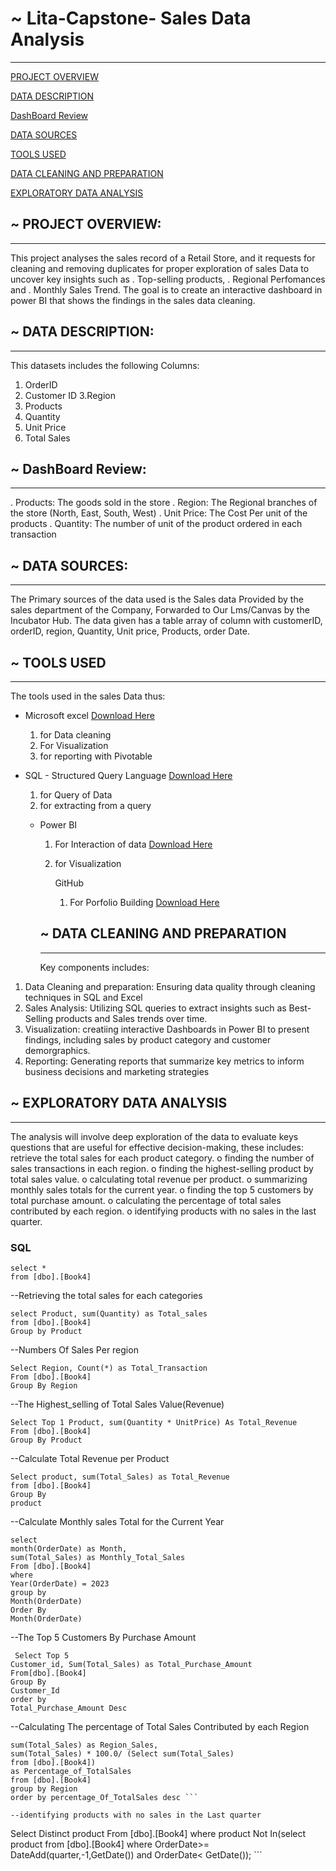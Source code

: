# ~ Lita-Capstone- Sales Data Analysis
---

[PROJECT OVERVIEW](#PROJECT-OVERVIEW)

[DATA DESCRIPTION](#data-description)

 [DashBoard Review](#DashBoard-Review)

 [DATA SOURCES](data-sources)

 [TOOLS USED](#tools-used)

 [DATA CLEANING AND PREPARATION](#data-cleaning-and-preparation)

 [EXPLORATORY DATA ANALYSIS](#exploratory-data-analysis)
 
## ~ PROJECT OVERVIEW:
---
 This project analyses the sales record of a Retail Store, and it requests for cleaning and removing duplicates for proper exploration of sales Data to uncover key insights such as 
 . Top-selling products, 
 . Regional Perfomances and 
 . Monthly Sales Trend. 
 The goal is to create an interactive dashboard in power BI that shows the findings in the sales data cleaning.

## ~ DATA DESCRIPTION:
---
 This datasets includes the following Columns:
 1. OrderID
 2. Customer ID
 3.Region
 4. Products
 5. Quantity
 6. Unit Price
 7. Total Sales

## ~ DashBoard Review:
---
 . Products: The goods sold in the store
 . Region: The Regional branches of the store  (North, East, South, West) 
 . Unit Price: The Cost Per unit of the products
 . Quantity: The number of unit of the product ordered in each transaction

## ~ DATA SOURCES:
---
 The Primary sources of the data used is the Sales data Provided by the sales department of the Company, Forwarded to Our Lms/Canvas by the Incubator Hub. The data given has a table array of column with customerID, orderID, region, Quantity, Unit price, Products, order Date.

## ~ TOOLS USED
---
 The tools used in the sales Data thus:
 - Microsoft excel [Download Here](https://www.Microsoft.com)
   1. for Data cleaning
   2. For Visualization
   3. for reporting with Pivotable
   
- SQL - Structured Query Language [Download Here](https://www.Microsoft.com)
  1. for Query of Data
  2. for extracting from a query
 
  - Power BI
    1. For Interaction of data [Download Here](https://www.Microsoft.com)
    2. for Visualization
   
       GitHub
       1. For Porfolio Building [Download Here](https://github.com)

      ## ~ DATA CLEANING AND PREPARATION
    ---
     Key components includes:
 1. Data Cleaning and preparation: Ensuring data quality
    through cleaning techniques in SQL and Excel
 2. Sales Analysis: Utilizing SQL queries to 
    extract insights such as Best-Selling products and Sales trends over time.
 3. Visualization: creatiing interactive Dashboards in Power  BI 
    to present findings, including sales by product category and customer demorgraphics.
 4. Reporting: Generating reports that summarize key metrics to 
    inform business decisions and marketing strategies

## ~ EXPLORATORY DATA ANALYSIS
---
The analysis will involve deep exploration of the data to evaluate keys questions 
that are useful for effective decision-making, these includes:
retrieve the total sales for each product category.
 o finding the number of sales transactions in each region.
 o finding the highest-selling product by total sales value.
 o calculating total revenue per product.
 o summarizing monthly sales totals for the current year.
 o finding the top 5 customers by total purchase amount.
 o calculating the percentage of total sales contributed by each region.
 o identifying products with no sales in the last quarter.

### SQL
```
select *
from [dbo].[Book4]
```
--Retrieving the total sales for each categories
```
select Product, sum(Quantity) as Total_sales
from [dbo].[Book4]
Group by Product
```

--Numbers Of Sales Per region
```
Select Region, Count(*) as Total_Transaction
From [dbo].[Book4]
Group By Region
```
--The Highest_selling of Total Sales Value(Revenue)
```
Select Top 1 Product, sum(Quantity * UnitPrice) As Total_Revenue
From [dbo].[Book4]
Group By Product
```
--Calculate Total Revenue per Product
```
Select product, sum(Total_Sales) as Total_Revenue
from [dbo].[Book4]
Group By 
product
```
--Calculate Monthly sales Total for the Current Year
```
select 
month(OrderDate) as Month,
sum(Total_Sales) as Monthly_Total_Sales
From [dbo].[Book4]
where
Year(OrderDate) = 2023
group by
Month(OrderDate)
Order By
Month(OrderDate)
```

--The Top 5 Customers By Purchase Amount
```
 Select Top 5
Customer_id, Sum(Total_Sales) as Total_Purchase_Amount
From[dbo].[Book4]
Group By
Customer_Id
order by
Total_Purchase_Amount Desc
```

--Calculating The percentage of Total Sales Contributed by each Region

```Select Region, 
sum(Total_Sales) as Region_Sales,
sum(Total_Sales) * 100.0/ (Select sum(Total_Sales) 
from [dbo].[Book4])
as Percentage_of_TotalSales
from [dbo].[Book4]
group by Region
order by percentage_Of_TotalSales desc ```

--identifying products with no sales in the Last quarter
```
Select Distinct product
From [dbo].[Book4]
where product Not In(select product
from [dbo].[Book4]
where OrderDate>= DateAdd(quarter,-1,GetDate()) and OrderDate< GetDate()); ```

       



